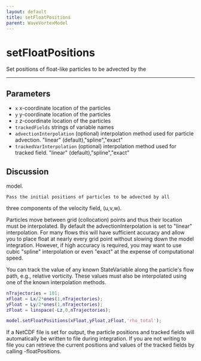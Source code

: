 ```yaml
---
layout: default
title: setFloatPositions
parent: WaveVortexModel
---
```

#  setFloatPositions

Set positions of float-like particles to be advected by the


---

## Parameters
+ `x`  x-coordinate location of the particles
+ `y`  y-coordinate location of the particles
+ `z`  z-coordinate location of the particles
+ `trackedFields`  strings of variable names
+ `advectionInterpolation`  (optional) interpolation method used for particle advection. "linear" (default),"spline","exact"
+ `trackedVarInterpolation`  (optional) interpolation method used for tracked field. "linear" (default),"spline","exact"
## Discussion
model.
 
    Pass the initial positions of particles to be advected by all
  three components of the velocity field, (u,v,w).
 
  Particles move between grid (collocation) points and thus
  their location must be interpolated. By default the
  advectionInterpolation is set to "linear" interpolation. For
  many flows this will have sufficient accuracy and allow you
  to place float at nearly every grid point without slowing
  down the model integration. However, if high accuracy is
  required, you may want to use cubic "spline" interpolation or
  even "exact" at the expense of computational speed.
 
  You can track the value of any known StateVariable along the
  particle's flow path, e.g., relative vorticity. These values
  must also be interpolated using one of the known
  interpolation methods.
 
  ```matlab
  nTrajectories = 101;
  xFloat = Lx/2*ones(1,nTrajectories);
  yFloat = Ly/2*ones(1,nTrajectories);
  zFloat = linspace(-Lz,0,nTrajectories);
 
  model.setFloatPositions(xFloat,yFloat,zFloat,'rho_total');
  ```
 
  If a NetCDF file is set for output, the particle positions
  and tracked fields will automatically be written to file
  during integration. If you are not writing to file you can
  retrieve the current positions and values of the tracked
  fields by calling -floatPositions.
 
            
